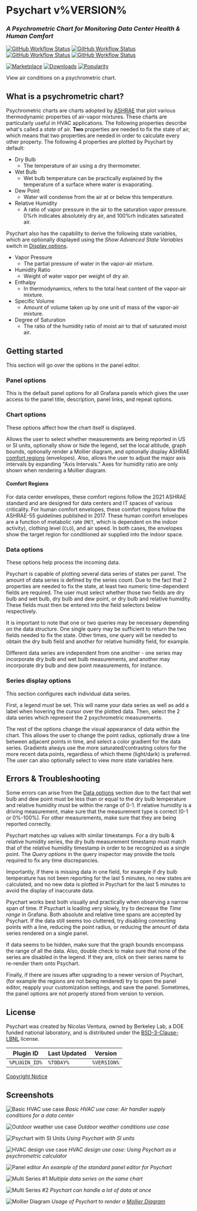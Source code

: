 # Psychart v%VERSION%

### _A Psychrometric Chart for Monitoring Data Center Health & Human Comfort_

[![GitHub Workflow Status](https://img.shields.io/github/actions/workflow/status/nicfv/Psychart/ci.yml)](https://github.com/nicfv/Psychart)
[![GitHub Workflow Status](https://img.shields.io/github/actions/workflow/status/nicfv/Psychart/is-compatible.yml?label=compatible)](https://github.com/nicfv/Psychart)
[![GitHub Workflow Status](https://img.shields.io/github/actions/workflow/status/nicfv/Psychart/release.yml?label=release)](https://github.com/nicfv/Psychart/releases)
[![GitHub Workflow Status](https://img.shields.io/github/actions/workflow/status/nicfv/Psychart/pages.yml?label=pages)](https://psychart.nicfv.com/)

[![Marketplace](https://img.shields.io/badge/dynamic/json?logo=grafana&color=F47A20&label=marketplace&prefix=v&query=version&url=https%3A%2F%2Fgrafana.com%2Fapi%2Fplugins%2Fventura-psychrometric-panel)](https://grafana.com/grafana/plugins/ventura-psychrometric-panel)
[![Downloads](https://img.shields.io/badge/dynamic/json?logo=grafana&color=F47A20&label=downloads&query=downloads&url=https%3A%2F%2Fgrafana.com%2Fapi%2Fplugins%2Fventura-psychrometric-panel)](https://grafana.com/grafana/plugins/ventura-psychrometric-panel)
[![Popularity](https://img.shields.io/badge/dynamic/json?logo=grafana&color=F47A20&label=popularity&query=popularity&url=https%3A%2F%2Fgrafana.com%2Fapi%2Fplugins%2Fventura-psychrometric-panel)](https://grafana.com/grafana/plugins/ventura-psychrometric-panel)

View air conditions on a psychrometric chart.

## What is a psychrometric chart?

Psychrometric charts are charts adopted by [ASHRAE](https://www.ashrae.org/) that plot various thermodynamic properties of air-vapor mixtures. These charts are particularly useful in HVAC applications. The following properties describe what's called a _state_ of air. **Two** properties are needed to fix the state of air, which means that two properties are needed in order to calculate every other property. The following 4 properties are plotted by Psychart by default:

- Dry Bulb
  - The temperature of air using a dry thermometer.
- Wet Bulb
  - Wet bulb temperature can be practically explained by the temperature of a surface where water is evaporating.
- Dew Point
  - Water will condense from the air at or below this temperature.
- Relative Humidity
  - A ratio of vapor pressure in the air to the saturation vapor pressure. 0%rh indicates absolutely dry air, and 100%rh indicates saturated air.

Psychart also has the capability to derive the following state variables, which are optionally displayed using the _Show Advanced State Variables_ switch in [Display options](#display-options).

- Vapor Pressure
  - The partial pressure of water in the vapor-air mixture.
- Humidity Ratio
  - Weight of water vapor per weight of dry air.
- Enthalpy
  - In thermodynamics, refers to the total heat content of the vapor-air mixture.
- Specific Volume
  - Amount of volume taken up by one unit of mass of the vapor-air mixture.
- Degree of Saturation
  - The ratio of the humidity ratio of moist air to that of saturated moist air.

## Getting started

This section will go over the options in the panel editor.

### Panel options

This is the default panel options for all Grafana panels which gives the user access to the panel title, description, panel links, and repeat options.

### Chart options

These options affect how the chart itself is displayed.

Allows the user to select whether measurements are being reported in US or SI units, optionally show or hide the legend, set the local altitude, graph bounds, optionally render a Mollier diagram, and optionally display ASHRAE [comfort regions](#comfort-regions) (envelopes). Also, allows the user to adjust the major axis intervals by expanding "Axis Intervals." Axes for humidity ratio are only shown when rendering a Mollier diagram.

#### Comfort Regions

For data center envelopes, these comfort regions follow the 2021 ASHRAE standard and are designed for data centers and IT spaces of various criticality. For human comfort envelopes, these comfort regions follow the ASHRAE-55 guidelines published in 2017. These human comfort envelopes are a function of metabolic rate (`MET`, which is dependent on the indoor activity), clothing level (`CLO`), and air speed. In both cases, the envelopes show the target region for conditioned air supplied into the indoor space.

### Data options

These options help process the incoming data.

Psychart is capable of plotting several data series of states per panel. The amount of data series is defined by the series count. Due to the fact that 2 properties are needed to fix the state, at least two numeric time-dependent fields are required. The user must select whether those two fields are dry bulb and wet bulb, dry bulb and dew point, or dry bulb and relative humidity. These fields must then be entered into the field selectors below respectively.

It is important to note that one or two queries may be necessary depending on the data structure. One single query may be sufficient to return the two fields needed to fix the state. Other times, one query will be needed to obtain the dry bulb field and another for relative humidity field, for example.

Different data series are independent from one another - one series may incorporate dry bulb and wet bulb measurements, and another may incorporate dry bulb and dew point measurements, for instance.

### Series display options

This section configures each individual data series.

First, a legend must be set. This will name your data series as well as add a label when hovering the cursor over the plotted data. Then, select the 2 data series which represent the 2 psychrometric measurements.

The rest of the options change the visual appearance of data within the chart. This allows the user to change the point radius, optionally draw a line between adjacent points in time, and select a color gradient for the data series. Gradients always use the more saturated/contrasting colors for the more recent data points, regardless of which theme (light/dark) is preferred. The user can also optionally select to view more state variables here.

## Errors & Troubleshooting

Some errors can arise from the [Data options](#data-options) section due to the fact that wet bulb and dew point must be less than or equal to the dry bulb temperature and relative humidity must be within the range of 0-1. If relative humidity is a driving measurement, make sure that the measurement type is correct (0-1 or 0%-100%). For other measurements, make sure that they are being reported correctly.

Psychart matches up values with similar timestamps. For a dry bulb & relative humidity series, the dry bulb measurement timestamp must match that of the relative humidity timestamp in order to be recognized as a single point. The _Query options_ in the query inspector may provide the tools required to fix any time discrepancies.

Importantly, if there is missing data in one field, for example if dry bulb temperature has not been reporting for the last 5 minutes, no new states are calculated, and no new data is plotted in Psychart for the last 5 minutes to avoid the display of inaccurate data.

Psychart works best both visually and practically when observing a narrow span of time. If Psychart is loading very slowly, try to decrease the _Time range_ in Grafana. Both absolute and relative time spans are accepted by Psychart. If the data still seems too cluttered, try disabling connecting points with a line, reducing the point radius, or reducing the amount of data series rendered on a single panel.

If data seems to be hidden, make sure that the graph bounds encompass the range of all the data. Also, double check to make sure that none of the series are disabled in the legend. If they are, click on their series name to re-render them onto Psychart.

Finally, if there are issues after upgrading to a newer version of Psychart, (for example the regions are not being rendered) try to open the panel editor, reapply your customization settings, and save the panel. Sometimes, the panel options are not properly stored from version to version.

## License

Psychart was created by Nicolas Ventura, owned by Berkeley Lab, a DOE funded national laboratory, and is distributed under the [BSD-3-Clause-LBNL](https://raw.githubusercontent.com/nicfv/Psychart/main/LICENSE) license.

| Plugin ID | Last Updated | Version |
| --------- | ------------ | ------- |
| `%PLUGIN_ID%` | `%TODAY%` | `%VERSION%` |

[Copyright Notice](https://raw.githubusercontent.com/nicfv/Psychart/main/LEGAL)

## Screenshots

![Basic HVAC use case](https://raw.githubusercontent.com/nicfv/Psychart/main/screenshots/basic.png)
*Basic HVAC use case: Air handler supply conditions for a data center*

![Outdoor weather use case](https://raw.githubusercontent.com/nicfv/Psychart/main/screenshots/outdoor.png)
*Outdoor weather conditions use case*

![Psychart with SI Units](https://raw.githubusercontent.com/nicfv/Psychart/main/screenshots/si.png)
*Using Psychart with SI units*

![HVAC design use case](https://raw.githubusercontent.com/nicfv/Psychart/main/screenshots/psycalc.png)
*HVAC design use case: Using Psychart as a psychrometric calculator*

![Panel editor](https://raw.githubusercontent.com/nicfv/Psychart/main/screenshots/editor.png)
*An example of the standard panel editor for Psychart*

![Multi Series #1](https://raw.githubusercontent.com/nicfv/Psychart/main/screenshots/multiseries1.png)
*Multiple data series on the same chart*

![Multi Series #2](https://raw.githubusercontent.com/nicfv/Psychart/main/screenshots/multiseries2.png)
*Psychart can handle a lot of data at once*

![Mollier Diagram](https://raw.githubusercontent.com/nicfv/Psychart/main/screenshots/mollier.png)
*Usage of Psychart to render a [Mollier Diagram](https://en.wikipedia.org/wiki/Enthalpy%E2%80%93entropy_chart)*
